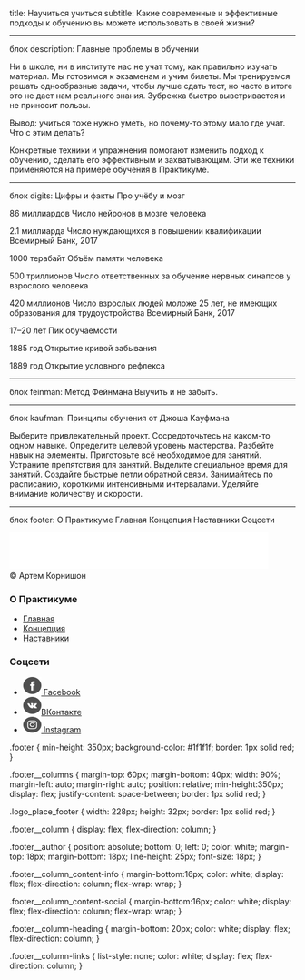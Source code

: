 title: Научиться учиться
subtitle: Какие современные и эффективные подходы к обучению вы можете использовать в своей жизни?


___________________________
блок description:
Главные проблемы в обучении

Ни в школе, ни в институте нас не учат тому, как правильно изучать материал. Мы готовимся к экзаменам и учим билеты. Мы тренируемся решать однообразные задачи, чтобы лучше сдать тест, но часто в итоге это не дает нам реального знания. Зубрежка быстро выветривается и не приносит пользы.

Вывод: учиться тоже нужно уметь, но почему-то этому мало где учат. Что с этим делать?

Конкретные техники и упражнения помогают изменить подход к обучению, сделать его эффективным и захватывающим. Эти же техники применяются на примере обучения в Практикуме.


___________________________
блок digits:
Цифры и факты
Про учёбу и мозг

86 миллиардов
Число нейронов в мозге человека

2.1 миллиарда
Число нуждающихся в повышении квалификации
Всемирный Банк, 2017

1000 терабайт
Объём памяти человека

500 триллионов
Число ответственных за обучение нервных синапсов у взрослого человека

420 миллионов
Число взрослых людей моложе 25 лет, не имеющих образования для трудоустройства
Всемирный Банк, 2017

17–20 лет
Пик обучаемости

1885 год
Открытие кривой забывания

1889 год
Открытие условного рефлекса


___________________________
блок feinman:
Метод Фейнмана
Выучить и не забыть.


___________________________
блок kaufman:
Принципы обучения
от Джоша Кауфмана

Выберите привлекательный проект.
Сосредоточьтесь на каком-то одном навыке.
Определите целевой уровень мастерства.
Разбейте навык на элементы.
Приготовьте всё необходимое для занятий.
Устраните препятствия для занятий.
Выделите специальное время для занятий.
Создайте быстрые петли обратной связи.
Занимайтесь по расписанию, короткими интенсивными интервалами.
Уделяйте внимание количеству и скорости.


___________________________
блок footer:
О Практикуме
Главная
Концепция
Наставники
Соцсети
<footer class="footer">
  <div class="footer__columns">
    <div class="footer__column footer__column_content-copyright">
      <img src="./images/logo_place_footer.svg" alt="logo" class="logo logo_place_footer">
      <div class="footer__author">&copy Артем Корнишон</div>
    </div>
    <div class="footer__column footer__column_content-info">
      <h3 class="footer__column-heading"> О Практикуме </h3>
      <ul class="footer__column-links">
        <li> <a href="#">Главная</a></li>
        <li> <a href="#">Концепция</a></li>
        <li> <a href="#">Наставники</a></li>
      </ul>
    </div>
    <div class="footer__column footer__column_content-social">
      <h3 class="footer__column-heading"> Соцсети</h3>
      <ul class="footer__column-links">
        <li><a href="#" target='_blank'><img class="footer__social-icons" src='images/facebook_color_white.svg' alt='Facebook'> Facebook</a></li>
        <li><a href="#" target='_blank'><img class="footer__social-icons" src='images/vk_color_white.svg' alt='VK.COM'>ВКонтакте</a></li>
        <li><a href="#" target='_blank'><img class="footer__social-icons" src='images/instagram_color_white.svg' alt='Instagram'> Instagram</a></li>
      </ul>
    </div>
  </div>
</footer>

.footer {
  min-height: 350px;
  background-color: #1f1f1f;
  border: 1px solid red;
}

.footer__columns {
  margin-top: 60px;
  margin-bottom: 40px;
  width: 90%;
  margin-left: auto;
  margin-right: auto;
  position: relative;
  min-height:350px;
  display: flex;
  justify-content: space-between;
  border: 1px solid red;
}

.logo_place_footer {
  width: 228px;
  height: 32px;
  border: 1px solid red;
}

.footer__column {
  display: flex;
  flex-direction: column;
}

.footer__author {
  position: absolute;
  bottom: 0;
  left: 0;
  color: white;
  margin-top: 18px;
  margin-bottom: 18px;
  line-height: 25px;
  font-size: 18px;
}

.footer__column_content-info {
  margin-bottom:16px;
  color: white;
  display: flex;
  flex-direction: column;
  flex-wrap: wrap;
}

.footer__column_content-social {
  margin-bottom:16px;
  color: white;
  display: flex;
  flex-direction: column;
  flex-wrap: wrap;
}

.footer__column-heading {
  margin-bottom: 20px;
  color: white;
  display: flex;
  flex-direction: column;
}

.footer__column-links {
  list-style: none;
  color: white;
  display: flex;
  flex-direction: column;
}
